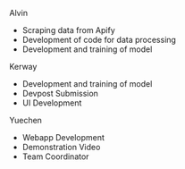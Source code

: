 Alvin
- Scraping data from Apify
- Development of code for data processing 
- Development and training of model

Kerway
- Development and training of model
- Devpost Submission 
- UI Development 

Yuechen
- Webapp Development 
- Demonstration Video
- Team Coordinator